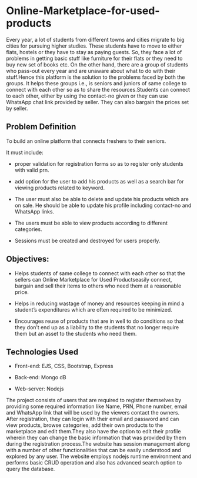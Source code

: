 # Online-Marketplace-for-used-products
Every year, a lot of students from different towns and cities migrate to big cities for pursuing higher studies. These students have to move to either flats, hostels or they have to stay as paying guests. So, they face a lot of problems in getting basic stuff like furniture for their flats or they need to buy new set of books etc. On the other hand, there are a group of students who pass-out every year and are unaware about what to do with their stuff.Hence this platform is the solution to the problems faced by both the groups. It helps these groups i.e., is seniors and juniors of same college to connect with each other so as to share the resources.Students can connect to each other, either by using the contact-no given or they can use WhatsApp chat link provided by seller. They can also bargain the prices set by seller.

## Problem Definition
To build an online platform that connects freshers to their seniors.

It must include:

- proper validation for registration forms so as to register only students with valid prn.

- add option for the user to add his products as well as a search bar for viewing products related to keyword.

- The user must also be able to delete and update his products which are on sale. He should be able to update his profile including contact-no and WhatsApp links.

- The users must be able to view products according to different categories.

- Sessions must be created and destroyed for users properly.

## Objectives:
- Helps students of same college to connect with each other so that the sellers can Online Marketplace for Used Productseasily connect, bargain and sell their items to others who need them at a reasonable price.

- Helps in reducing wastage of money and resources keeping in mind a student’s expenditures which are often required to be minimized.

- Encourages reuse of products that are in well to do conditions so that they don’t end up as a liability to the students that no longer require them but an asset to the students who need them.


## Technologies Used
- Front-end: EJS, CSS, Bootstrap, Express

- Back-end: Mongo dB

- Web-server: Nodejs

The project consists of users that are required to register themselves by providing some required information like Name, PRN, Phone number, email and WhatsApp link that will be used by the viewers contact the owners. After registration, they can login with their email and password and can view products, browse categories, add their own products to the marketplace and edit them.They also have the option to edit their profile wherein they can change the basic information that was provided by them during the registration process.The website has session management along with a number of other functionalities that can be easily understood and explored by any user. The website employs nodejs runtime environment and performs basic CRUD operation and also has advanced search option to query the database.
